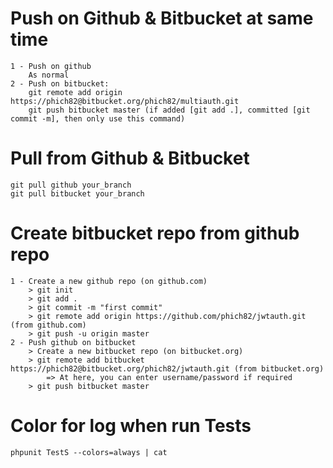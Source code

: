 # Push on Github & Bitbucket at same time
    1 - Push on github
        As normal
    2 - Push on bitbucket:
        git remote add origin https://phich82@bitbucket.org/phich82/multiauth.git
        git push bitbucket master (if added [git add .], committed [git commit -m], then only use this command)

# Pull from Github & Bitbucket
    git pull github your_branch
    git pull bitbucket your_branch

# Create bitbucket repo from github repo
    1 - Create a new github repo (on github.com)
        > git init
        > git add .
        > git commit -m "first commit"
        > git remote add origin https://github.com/phich82/jwtauth.git (from github.com)
        > git push -u origin master
    2 - Push github on bitbucket
        > Create a new bitbucket repo (on bitbucket.org)
        > git remote add bitbucket https://phich82@bitbucket.org/phich82/jwtauth.git (from bitbucket.org)
            => At here, you can enter username/password if required
        > git push bitbucket master

# Color for log when run Tests
    phpunit TestS --colors=always | cat
